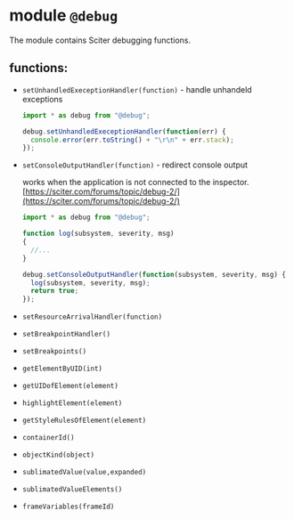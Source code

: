 # module `@debug`

The module contains Sciter debugging functions.

## functions:

* `setUnhandledExeceptionHandler(function)` - handle unhandeld exceptions

  ```js
  import * as debug from "@debug";

  debug.setUnhandledExeceptionHandler(function(err) {
    console.error(err.toString() + "\r\n" + err.stack);
  });
  ```

* `setConsoleOutputHandler(function)` - redirect console output

  works when the application is not connected to the inspector. [https://sciter.com/forums/topic/debug-2/](https://sciter.com/forums/topic/debug-2/)

  ```js
  import * as debug from "@debug";

  function log(subsystem, severity, msg)
  {
    //...
  }

  debug.setConsoleOutputHandler(function(subsystem, severity, msg) {
    log(subsystem, severity, msg);
    return true;
  });
  ```

* `setResourceArrivalHandler(function)`
* `setBreakpointHandler()`
* `setBreakpoints()`
* `getElementByUID(int)`
* `getUIDofElement(element)`
* `highlightElement(element)`
* `getStyleRulesOfElement(element)`
* `containerId()`
* `objectKind(object)`
* `sublimatedValue(value,expanded)`
* `sublimatedValueElements()`
* `frameVariables(frameId)`

